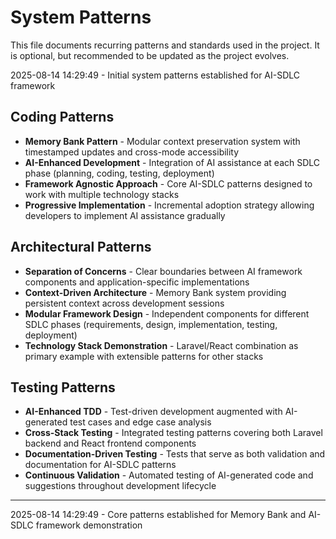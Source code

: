 # System Patterns

This file documents recurring patterns and standards used in the project.
It is optional, but recommended to be updated as the project evolves.

2025-08-14 14:29:49 - Initial system patterns established for AI-SDLC framework

## Coding Patterns

- **Memory Bank Pattern** - Modular context preservation system with timestamped updates and cross-mode accessibility
- **AI-Enhanced Development** - Integration of AI assistance at each SDLC phase (planning, coding, testing, deployment)
- **Framework Agnostic Approach** - Core AI-SDLC patterns designed to work with multiple technology stacks
- **Progressive Implementation** - Incremental adoption strategy allowing developers to implement AI assistance gradually

## Architectural Patterns

- **Separation of Concerns** - Clear boundaries between AI framework components and application-specific implementations
- **Context-Driven Architecture** - Memory Bank system providing persistent context across development sessions
- **Modular Framework Design** - Independent components for different SDLC phases (requirements, design, implementation, testing, deployment)
- **Technology Stack Demonstration** - Laravel/React combination as primary example with extensible patterns for other stacks

## Testing Patterns

- **AI-Enhanced TDD** - Test-driven development augmented with AI-generated test cases and edge case analysis
- **Cross-Stack Testing** - Integrated testing patterns covering both Laravel backend and React frontend components
- **Documentation-Driven Testing** - Tests that serve as both validation and documentation for AI-SDLC patterns
- **Continuous Validation** - Automated testing of AI-generated code and suggestions throughout development lifecycle

---

2025-08-14 14:29:49 - Core patterns established for Memory Bank and AI-SDLC framework demonstration
